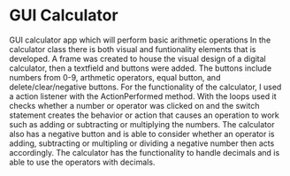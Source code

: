 # GUI Calculator
GUI calculator app which will perform basic arithmetic operations 
In the calculator class there is both visual and funtionality elements that is developed. 
A frame was created to house the visual design of a digital calculator, then a textfield and buttons were added. 
The buttons include numbers from 0-9, arthmetic operators, equal button, and delete/clear/negative buttons. 
For the functionality of the calculator, I used a action listener with the ActionPerformed method. With the loops used it checks whether a number or operator was clicked on and the switch statement creates the behavior or action that causes an operation to work such as adding or subtracting or multiplying the numbers. 
The calculator also has a negative button and is able to consider whether an operator is adding, subtracting or multipling or dividing a negative number then acts accordingly. 
The calculator has the functionality to handle decimals and is able to use the operators with decimals. 
